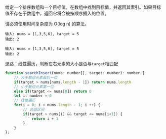 给定一个排序数组和一个目标值，在数组中找到目标值，并返回其索引。如果目标值不存在于数组中，返回它将会被按顺序插入的位置。

请必须使用时间复杂度为 O(log n) 的算法。

```
输入: nums = [1,3,5,6], target = 5
输出: 2

输入: nums = [1,3,5,6], target = 5
输出: 2
```

思路：线性遍历，判断左右元素的大小是否与`target`相匹配

```js
function searchInsert(nums: number[], target: number): number {
    // 大于数组元素最后一位
    if(target > nums[nums.length - 1]) return nums.length
    // 小于数组元素第一位
    else if(target <= nums[0]) return 0
    let i: number = 0
    // 线性遍历
    for(i = 0; i < nums.length - 1; i ++) {
        // 合适区间
        if(target > nums[i] && target <= nums[i+1]) {
            return i + 1
        }
    } 
};
```

